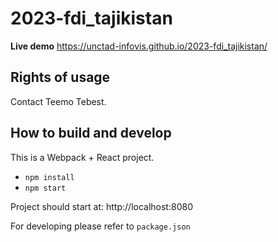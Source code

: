 # 2023-fdi_tajikistan

**Live demo** https://unctad-infovis.github.io/2023-fdi_tajikistan/

## Rights of usage

Contact Teemo Tebest.

## How to build and develop

This is a Webpack + React project.

* `npm install`
* `npm start`

Project should start at: http://localhost:8080

For developing please refer to `package.json`